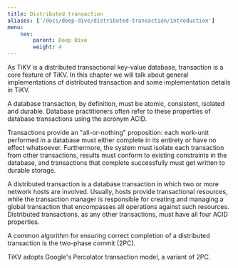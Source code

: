 ```yaml
---
title: Distributed transaction
aliases: ['/docs/deep-dive/distributed-transaction/introduction']
menu:
    nav:
        parent: Deep Dive
        weight: 4
---
```


As TiKV is a distributed transactional key-value database, transaction is a core feature of TiKV. In this chapter we will talk about general implementations of distributed transaction and some implementation details in TiKV.

A database transaction, by definition, must be atomic, consistent, isolated and durable. Database practitioners often refer to these properties of database transactions using the acronym ACID.

Transactions provide an "all-or-nothing" proposition: each work-unit performed in a database must either complete in its entirety or have no effect whatsoever. Furthermore, the system must isolate each transaction from other transactions, results must conform to existing constraints in the database, and transactions that complete successfully must get written to durable storage.

A distributed transaction is a database transaction in which two or more network hosts are involved. Usually, hosts provide transactional resources, while the transaction manager is responsible for creating and managing a global transaction that encompasses all operations against such resources. Distributed transactions, as any other transactions, must have all four ACID properties.

A common algorithm for ensuring correct completion of a distributed transaction is the two-phase commit (2PC).

TiKV adopts Google's Percolator transaction model, a variant of 2PC.

